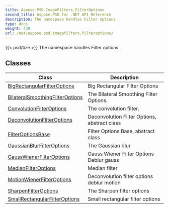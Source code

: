 ```yaml
---
title: Aspose.PSD.ImageFilters.FilterOptions
second_title: Aspose.PSD for .NET API Reference
description: The namespace handles Filter options
type: docs
weight: 430
url: /net/aspose.psd.imagefilters.filteroptions/
---
```

{{< psd/tize >}}
The namespace handles Filter options.

## Classes

| Class | Description |
| --- | --- |
| [BigRectangularFilterOptions](./bigrectangularfilteroptions/) | Big Rectangular Filter Options |
| [BilateralSmoothingFilterOptions](./bilateralsmoothingfilteroptions/) | The Bilateral Smoothing Filter Options. |
| [ConvolutionFilterOptions](./convolutionfilteroptions/) | The convolution filter. |
| [DeconvolutionFilterOptions](./deconvolutionfilteroptions/) | Deconvolution Filter Options, abstract class |
| [FilterOptionsBase](./filteroptionsbase/) | Filter Options Base, abstract class |
| [GaussianBlurFilterOptions](./gaussianblurfilteroptions/) | The Gaussian blur |
| [GaussWienerFilterOptions](./gausswienerfilteroptions/) | Gauss Wiener Filter Options Deblur gauss |
| [MedianFilterOptions](./medianfilteroptions/) | Median filter |
| [MotionWienerFilterOptions](./motionwienerfilteroptions/) | Deconvolution filter options deblur motion |
| [SharpenFilterOptions](./sharpenfilteroptions/) | The Sharpen filter options |
| [SmallRectangularFilterOptions](./smallrectangularfilteroptions/) | Small rectangular filter options |



